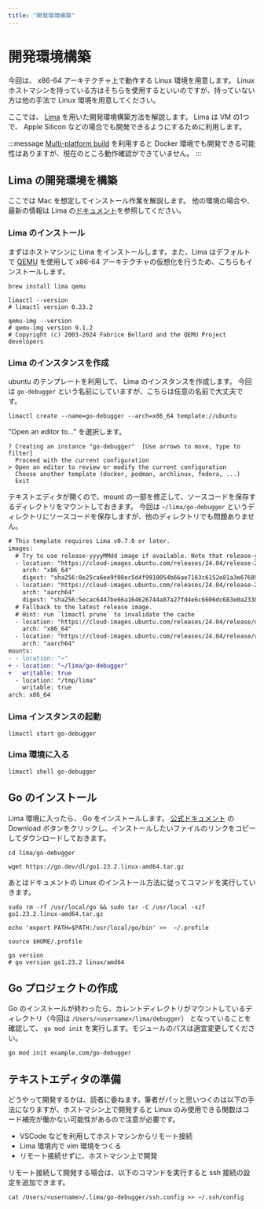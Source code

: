 ```yaml
---
title: "開発環境構築"
---
```


# 開発環境構築
今回は、 x86-64 アーキテクチャ上で動作する Linux 環境を用意します。
Linux ホストマシンを持っている方はそちらを使用するといいのですが、持っていない方は他の手法で Linux 環境を用意してください。

ここでは、 [Lima](https://github.com/lima-vm/lima) を用いた開発環境構築方法を解説します。 Lima は VM の1つで、 Apple Silicon などの場合でも開発できるようにするために利用します。

:::message
[Multi-platform build](https://docs.docker.com/build/building/multi-platform/) を利用すると Docker 環境でも開発できる可能性はありますが、現在のところ動作確認ができていません。
:::

## Lima の開発環境を構築
ここでは Mac を想定してインストール作業を解説します。
他の環境の場合や、最新の情報は Lima の[ドキュメント](https://lima-vm.io/docs/installation/)を参照してください。

### Lima のインストール
まずはホストマシンに Lima をインストールします。また、Lima はデフォルトで [QEMU](https://www.qemu.org/) を使用して x86-64 アーキテクチャの仮想化を行うため、こちらもインストールします。

```shell
brew install lima qemu

limactl --version
# limactl version 0.23.2

qemu-img --version
# qemu-img version 9.1.2
# Copyright (c) 2003-2024 Fabrice Bellard and the QEMU Project developers
```

### Lima のインスタンスを作成
ubuntu のテンプレートを利用して、 Lima のインスタンスを作成します。
今回は `go-debugger` という名前にしていますが、こちらは任意の名前で大丈夫です。

```shell
limactl create --name=go-debugger --arch=x86_64 template://ubuntu
```

"Open an editor to..." を選択します。
```shell
? Creating an instance "go-debugger"  [Use arrows to move, type to filter]
  Proceed with the current configuration
> Open an editor to review or modify the current configuration
  Choose another template (docker, podman, archlinux, fedora, ...)
  Exit
```

テキストエディタが開くので、mount の一部を修正して、ソースコードを保存するディレクトリをマウントしておきます。
今回は `~/lima/go-debugger` というディレクトリにソースコードを保存しますが、他のディレクトリでも問題ありません。 

```diff yaml
# This template requires Lima v0.7.0 or later.
images:
  # Try to use release-yyyyMMdd image if available. Note that release-yyyyMMdd will be removed after several months.
  - location: "https://cloud-images.ubuntu.com/releases/24.04/release-20240821/ubuntu-24.04-server-cloudimg-amd64.img"
    arch: "x86_64"
    digest: "sha256:0e25ca6ee9f08ec5d4f9910054b66ae7163c6152e81a3e67689d89bd6e4dfa69"
  - location: "https://cloud-images.ubuntu.com/releases/24.04/release-20240821/ubuntu-24.04-server-cloudimg-arm64.img"
    arch: "aarch64"
    digest: "sha256:5ecac6447be66a164626744a87a27fd4e6c6606dc683e0a233870af63df4276a"
  # Fallback to the latest release image.
  # Hint: run `limactl prune` to invalidate the cache
  - location: "https://cloud-images.ubuntu.com/releases/24.04/release/ubuntu-24.04-server-cloudimg-amd64.img"
    arch: "x86_64"
  - location: "https://cloud-images.ubuntu.com/releases/24.04/release/ubuntu-24.04-server-cloudimg-arm64.img"
    arch: "aarch64"
mounts:
- - location: "~"
+ - location: "~/lima/go-debugger"
+   writable: true
  - location: "/tmp/lima"
    writable: true
arch: x86_64
```

### Lima インスタンスの起動


```shell
limactl start go-debugger
```

### Lima 環境に入る

```shell
limactl shell go-debugger
```
## Go のインストール

Lima 環境に入ったら、 Go をインストールします。
[公式ドキュメント](https://go.dev/doc/install) の Download ボタンをクリックし、インストールしたいファイルのリンクをコピーしてダウンロードしておきます。

```shell
cd lima/go-debugger

wget https://go.dev/dl/go1.23.2.linux-amd64.tar.gz
```

あとはドキュメントの Linux のインストール方法に従ってコマンドを実行していきます。

```shell
sudo rm -rf /usr/local/go && sudo tar -C /usr/local -xzf go1.23.2.linux-amd64.tar.gz

echo 'export PATH=$PATH:/usr/local/go/bin' >>  ~/.profile

source $HOME/.profile

go version
# go version go1.23.2 linux/amd64
```

## Go プロジェクトの作成
Go のインストールが終わったら、カレントディレクトリがマウントしているディレクトリ（今回は `/Users/<username>/lima/debugger`） となっていることを確認して、 `go mod init` を実行します。モジュールのパスは適宜変更してください。
```shell
go mod init example.com/go-debugger
```

## テキストエディタの準備
どうやって開発するかは、読者に委ねます。筆者がパッと思いつくのは以下の手法になりますが、ホストマシン上で開発すると Linux のみ使用できる関数はコード補完が働かない可能性があるので注意が必要です。

- VSCode などを利用してホストマシンからリモート接続
- Lima 環境内で vim 環境をつくる
- リモート接続せずに、ホストマシン上で開発

リモート接続して開発する場合は、以下のコマンドを実行すると ssh 接続の設定を追加できます。
```shell
cat /Users/<username>/.lima/go-debugger/ssh.config >> ~/.ssh/config
```